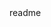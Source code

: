 <snippet>
  <content><![CDATA[
  # ${1:Edutalk}
  TODO: Write a project description
  ## Installation
  TODO: Describe the installation process
  ## Usage
  TODO: Write usage instructions
  ## Contributing
  1. Fork it!
  2. Create your feature branch: `git checkout -b my-new-feature`
  3. Commit your changes: `git commit -am 'Add some feature'`
  4. Push to the branch: `git push origin my-new-feature`
  5. Submit a pull request :D
  ## History
  TODO: Write history
  ## Credits
  TODO: Write credits
  ## License
  TODO: Write license
  ]]></content>
    <tabTrigger>readme</tabTrigger>
	</snippet>
